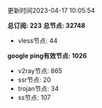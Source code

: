 更新时间2023-04-17 10:05:54

**总订阅: 223**
**总节点: 32748**
- vless节点: 44

**google ping有效节点: 1026**
- v2ray节点: 865
- ssr节点: 20
- trojan节点: 34
- ss节点: 107
